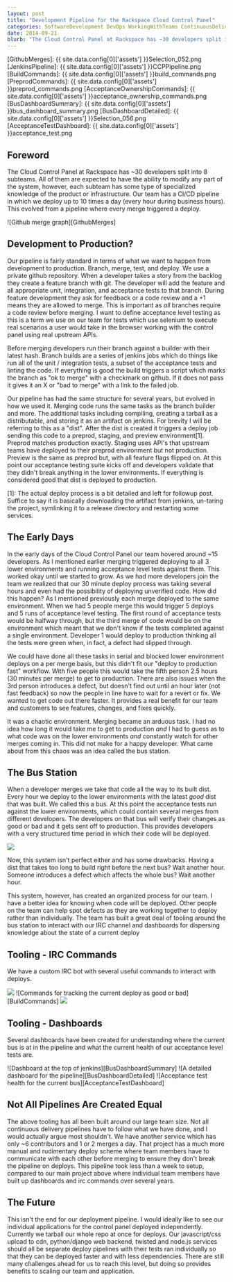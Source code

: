 ```yaml
---
layout: post
title: "Development Pipeline for the Rackspace Cloud Control Panel"
categories: SoftwareDevelopment DevOps WorkingWithTeams ContinuousDelivery
date: 2014-09-21
blurb: "The Cloud Control Panel at Rackspace has ~30 developers split into 8 subteams. All of them are expected to have the ability to modify any part of the system, however, each subteam has some type of specialized knowledge of the product or infrastructure. Our team has a CI/CD pipeline in which we deploy up to 10 times a day (every hour during business hours). This evolved from a pipeline where every merge triggered a deploy."
---
```


[GithubMerges]: {{ site.data.config[0]['assets'] }}Selection_052.png
[JenkinsPipeline]: {{ site.data.config[0]['assets'] }}CCPPipeline.png
[BuildCommands]: {{ site.data.config[0]['assets'] }}build_commands.png
[PreprodCommands]: {{ site.data.config[0]['assets'] }}preprod_commands.png
[AcceptanceOwnershipCommands]: {{ site.data.config[0]['assets'] }}acceptance_ownership_commands.png
[BusDashboardSummary]: {{ site.data.config[0]['assets'] }}bus_dashboard_summary.png
[BusDashboardDetailed]: {{ site.data.config[0]['assets'] }}Selection_056.png
[AcceptanceTestDashboard]: {{ site.data.config[0]['assets'] }}acceptance_test.png

Foreword
-----
The Cloud Control Panel at Rackspace has ~30 developers split into 8 subteams. All of them are expected to have the ability to modify any part of the system, however, each subteam has some type of specialized knowledge of the product or infrastructure. Our team has a CI/CD pipeline in which we deploy up to 10 times a day (every hour during business hours). This evolved from a pipeline where every merge triggered a deploy.

![Github merge graph][GithubMerges]


Development to Production?
----
Our pipeline is fairly standard in terms of what we want to happen from development to production. Branch, merge, test, and deploy. We use a private github repository. When a developer takes a story from the backlog they create a feature branch with git. The developer will add the feature and all appropriate unit, integration, and acceptance tests to that branch. During feature development they ask for feedback or a code review and a +1 means they are allowed to merge. This is important as _all_ branches require a code review before merging. I want to define acceptance level testing as this is a term we use on our team for tests which use selenium to execute real scenarios a user would take in the browser working with the control panel using real upstream APIs.

Before merging developers run their branch against a builder with their latest hash. Branch builds are a series of jenkins jobs which do things like run all of the unit / integration tests, a subset of the acceptance tests and linting the code. If everything is good the build triggers a script which marks the branch as "ok to merge" with a checkmark on github. If it does not pass it gives it an X or "bad to merge" with a link to the failed job.

Our pipeline has had the same structure for several years, but evolved in how we used it.
Merging code runs the same tasks as the branch builder and more. The additional tasks including compiling, creating a tarball as a distributable, and storing it as an artifact on jenkins. For brevity I will be referring to this as a "dist". After the dist is created it triggers a deploy job sending this code to a preprod, staging, and preview environment[1]. Preprod matches production exactly. Staging uses API's that upstream teams have deployed to their preprod environment but not production. Preview is the same as preprod but, with all feature flags flipped on. At this point our acceptance testing suite kicks off and developers validate that they didn't break anything in the lower environments. If everything is considered good that dist is deployed to production.


[1]: The actual deploy process is a bit detailed and left for followup post. Suffice to say it is basically downloading the artifact from jenkins, un-taring the project, symlinking it to a release directory and restarting some services.


The Early Days
----
In the early days of the Cloud Control Panel our team hovered around ~15 developers. As I mentioned earlier merging triggered deploying to all 3 lower environments and running acceptance level tests against them. This worked okay until we started to grow. As we had more developers join the team we realized that our 30 minute deploy process was taking several hours and even had the possibility of deploying unverified code. How did this happen? As I mentioned previously each merge deployed to the same environment. When we had 5 people merge this would trigger 5 deploys and 5 runs of acceptance level testing. The first round of acceptance tests would be halfway through, but the third merge of code would be on the environment which meant that we don't know if the tests completed against a single environment. Developer 1 would deploy to production thinking all the tests were green when, in fact, a defect had slipped through.

We could have done all these tasks in serial and blocked lower environment deploys on a per merge basis, but this didn't fit our "deploy to production fast" workflow. With five people this would take the fifth person 2.5 hours (30 minutes per merge) to get to production. There are also issues when the 3rd person introduces a defect, but doesn't find out until an hour later (not fast feedback) so now the people in line have to wait for a revert or fix. We wanted to get code out there faster. It provides a real benefit for our team and customers to see features, changes, and fixes quickly.

It was a chaotic environment. Merging became an arduous task. I had no idea how long it would take me to get to production _and_ I had to guess as to what code was on the lower environments _and_ constantly watch for other merges coming in. This did not make for a happy developer. What came about from this chaos was an idea called the bus station.


The Bus Station
----
When a developer merges we take that code all the way to its built dist. Every hour we deploy to the lower environments with the latest _good_ dist that was built. We called this a bus. At this point the acceptance tests run against the lower environments, which could contain several merges from different developers. The developers on that bus will verify their changes as good or bad and it gets sent off to production. This provides developers with a very structured time period in which their code will be deployed.

<img src="{{ site.data.config[0]['assets'] }}CCPPipeline.png" style="max-width: 1500px" />

Now, this system isn't perfect either and has some drawbacks. Having a dist that takes too long to build right before the next bus? Wait another hour. Someone introduces a defect which affects the whole bus? Wait another hour.

This system, however, has created an organized process for our team. I have a better idea for knowing when code will be deployed. Other people on the team can help spot defects as they are working together to deploy rather than individually. The team has built a great deal of tooling around the bus station to interact with our IRC channel and dashboards for dispersing knowledge about the state of a current deploy


Tooling - IRC Commands
----
We have a custom IRC bot with several useful commands to interact with deploys.

<img src="{{ site.data.config[0]['assets'] }}preprod_commands.png" style="max-width: 1200px" />
![Commands for tracking the current deploy as good or bad][BuildCommands]
<img src="{{ site.data.config[0]['assets'] }}acceptance_ownership_commands.png" style="max-width: 800px" />

Tooling - Dashboards
----

Several dashboards have been created for understanding where the current bus is at in the pipeline and what the current health of our acceptance level tests are.

![Dashboard at the top of jenkins][BusDashboardSummary]
![A detailed dashboard for the pipeline][BusDashboardDetailed]
![Acceptance test health for the current bus][AcceptanceTestDashboard]


Not All Pipelines Are Created Equal
----
The above tooling has all been built around our large team size. Not all continuous delivery pipelines have to follow what we have done, and I would actually argue most shouldn't. We have another service which has only ~6 contributors and 1 or 2 merges a day. That project has a much more manual and rudimentary deploy scheme where team members have to communicate with each other before merging to ensure they don't break the pipeline on deploys. This pipeline took less than a week to setup, compared to our main project above where individual team members have built up dashboards and irc commands over several years.


The Future
----
This isn't the end for our deployment pipeline. I would ideally like to see our individual applications for the control panel deployed independently. Currently we tarball our whole repo at once for deploys. Our javascript/css upload to cdn, python/django web backend, twisted and node.js services should all be separate deploy pipelines with their tests ran individually so that they can be deployed faster and with less dependencies. There are still many challenges ahead for us to reach this level, but doing so provides benefits to scaling our team and application.
